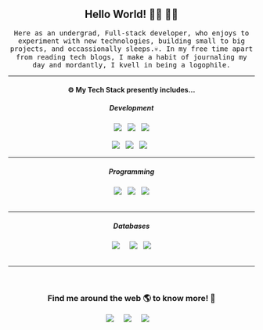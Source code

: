 <h2 align='center'> Hello World! 👋🏻 👩‍💻</h2> 

<p align="center">
  <samp> 
    Here as an undergrad, Full-stack developer, who enjoys to experiment with new technologies, building small to big projects, and occassionally sleeps.💀.
    In my free time apart from reading tech blogs, I make a habit of journaling my day and mordantly, I kvell in being a logophile. 
 </samp>
 
 
<hr>
<h4 align='center'> ⚙ My Tech Stack presently includes...</h4>


<h5 align='center'> Development</h5>
<p align='center'>
  <img src="https://img.shields.io/badge/html5%20-%23e34f26.svg?&style=for-the-badge&logo=html5&logoColor=white" />&nbsp;&nbsp;
  <img src="https://img.shields.io/badge/css3%20-%231572B6.svg?&style=for-the-badge&logo=css3&logoColor=white" />&nbsp;&nbsp; 
  <img src="https://img.shields.io/badge/sass%20-%23CC6699.svg?&style=for-the-badge&logo=sass&logoColor=white" /> <br> <br>
  <img src="https://img.shields.io/badge/javascript%20-%23F7DF1E.svg?&style=for-the-badge&logo=javascript&logoColor=white" />&nbsp;&nbsp;
  <img  src="https://img.shields.io/badge/node.js%20-%23339933.svg?&style=for-the-badge&logo=node.js&logoColor=white" />&nbsp;&nbsp;
  <img  src="https://img.shields.io/badge/angular%20-%23DD0031.svg?&style=for-the-badge&logo=angular&logoColor=white" />&nbsp;&nbsp;
</p>
<hr>
<h5 align='center'> Programming</h5>
<p align='center'>
  <img src="https://img.shields.io/badge/java%20-%23007396.svg?&style=for-the-badge&logo=java&logoColor=white" />&nbsp;&nbsp;
  <img src="https://img.shields.io/badge/C%20-%23A8B9CC.svg?&style=for-the-badge&logo=c&logoColor=white" />&nbsp;&nbsp; 
  <img src="https://img.shields.io/badge/C++%20-%23A8B9CC.svg?&style=for-the-badge&logo=cplusplus&logoColor=white" /> <br> <br>
</p>
<hr>
<h5 align='center'> Databases</h5>
<p align='center'>
   <img  src="https://img.shields.io/badge/mongoDB%20-%231572B6.svg?&style=for-the-badge&logo=mongodb&logoColor=green" /> &nbsp;&nbsp;&nbsp;
  <img src="https://img.shields.io/badge/mysql%20-%234479A1.svg?&style=for-the-badge&logo=mysql&logoColor=white" />&nbsp;&nbsp; 
  <img src="https://img.shields.io/badge/firebase%20-%23FFCA28.svg?&style=for-the-badge&logo=firebase&logoColor=white" /> <br> <br>
</p>
<hr>
<br>
<h3  align='center'>Find me around the web 🌎 to know more! 💃 </h3>
<p align='center'>
  <a href="https://www.linkedin.com/in/syedmdsaifihassan"><img src="https://img.shields.io/badge/linkedin-%230077B5.svg?&style=for-the-badge&logo=linkedin&logoColor=white" /></a>&nbsp;&nbsp;&nbsp;&nbsp;
  <a href="mailto:syedsaifihassan@gmail.com?subject=Olá%20Juveria"><img src="https://img.shields.io/badge/gmail-%23D14836.svg?&style=for-the-badge&logo=gmail&logoColor=white" /></a>&nbsp;&nbsp;&nbsp;&nbsp;
  <a href="https://www.instagram.com/syedmdsaifihassan"><img src="https://img.shields.io/badge/instagram-%23E0487F.svg?&style=for-the-badge&logo=instagram&logoColor=white" /></a>&nbsp;&nbsp;&nbsp;&nbsp;
</p>
